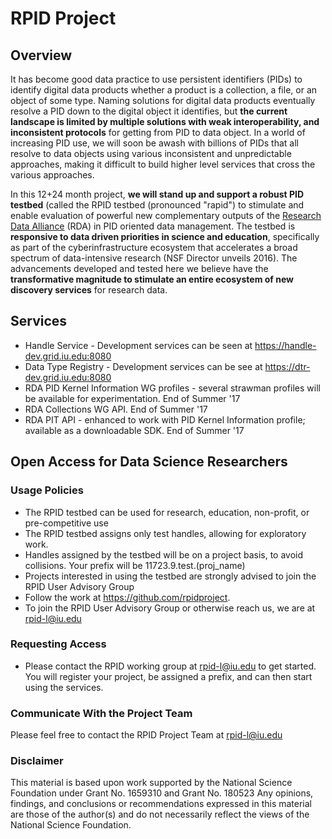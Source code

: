 # RPID Project

## Overview

It has become good data practice to use persistent identifiers (PIDs) to identify digital data products whether a product is a collection, a file, or an object of some type. Naming solutions for digital data products eventually resolve a PID down to the digital object it identifies, but **the current landscape is limited by multiple solutions with weak interoperability, and inconsistent protocols** for getting from PID to data object. In a world of increasing PID use, we will soon be awash with billions of PIDs that all resolve to data objects using various inconsistent and unpredictable approaches, making it difficult to build higher level services that cross the various approaches. 

In this 12+24 month project, **we will stand up and support a robust PID testbed** (called the RPID testbed (pronounced "rapid") to stimulate and enable evaluation of powerful new complementary outputs of the [Research Data Alliance](https://www.rd-alliance.org) (RDA) in PID oriented data management. The testbed is **responsive to data driven priorities in science and education**, specifically as part of the cyberinfrastructure ecosystem that accelerates a broad spectrum of data-intensive research (NSF Director unveils 2016). The advancements developed and tested here we believe have the **transformative magnitude to stimulate an entire ecosystem of new discovery services** for research data.

## Services
   * Handle Service - Development services can be seen at https://handle-dev.grid.iu.edu:8080
   * Data Type Registry - Development services can be see at https://dtr-dev.grid.iu.edu:8080
   * RDA PID Kernel Information WG profiles - several strawman profiles will be available for experimentation. End of Summer '17
   * RDA Collections WG API. End of Summer '17 
   * RDA PIT API - enhanced to work with PID Kernel Information profile; available as a downloadable SDK. End of Summer '17

## Open Access for Data Science Researchers

### Usage Policies
   * The RPID testbed can be used for research, education, non-profit, or pre-competitive use
   * The RPID testbed assigns only test handles, allowing for exploratory work. 
   * Handles assigned by the testbed will be on a project basis, to avoid collisions. Your prefix will be 11723.9.test.\(proj_name)
   * Projects interested in using the testbed are strongly advised to join the RPID User Advisory Group
   * Follow the work at https://github.com/rpidproject.  
   * To join the RPID User Advisory Group or otherwise reach us, we are at rpid-l@iu.edu

### Requesting Access
   * Please contact the RPID working group at rpid-l@iu.edu to get started.   You will register your project, be assigned a prefix, and can then start using the services. 

### Communicate With the Project Team

Please feel free to contact the RPID Project Team at rpid-l@iu.edu 

### Disclaimer

This material is based upon work supported by the National Science Foundation under Grant No. 1659310 and Grant No. 180523 Any opinions, findings, and conclusions or recommendations expressed in this material are those of the author(s) and do not necessarily reflect the views of the National Science Foundation.

